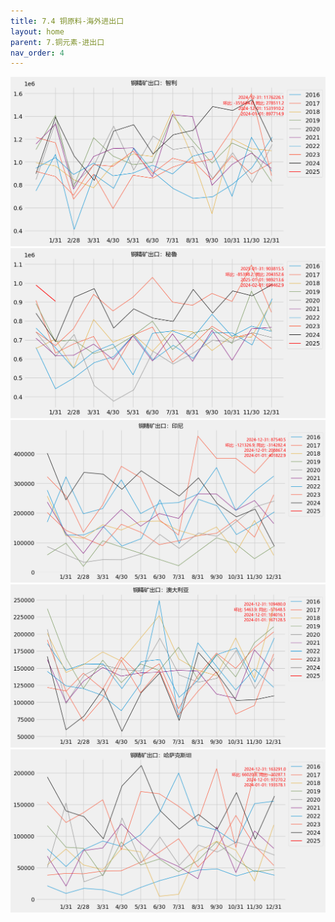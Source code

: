 ```yaml
---
title: 7.4 铜原料-海外进出口
layout: home
parent: 7.铜元素-进出口
nav_order: 4
---
```



<img src="Charts/%E9%93%9C%E7%B2%BE%E7%9F%BF%E5%87%BA%E5%8F%A3%EF%BC%9A%E6%99%BA%E5%88%A9.png" alt="智利">

<img src="Charts/%E9%93%9C%E7%B2%BE%E7%9F%BF%E5%87%BA%E5%8F%A3%EF%BC%9A%E7%A7%98%E9%B2%81.png" alt="秘鲁">

<img src="Charts/%E9%93%9C%E7%B2%BE%E7%9F%BF%E5%87%BA%E5%8F%A3%EF%BC%9A%E5%8D%B0%E5%B0%BC.png" alt="印尼">

<img src="Charts/%E9%93%9C%E7%B2%BE%E7%9F%BF%E5%87%BA%E5%8F%A3%EF%BC%9A%E6%BE%B3%E5%A4%A7%E5%88%A9%E4%BA%9A.png" alt="澳大利亚">

<img src="Charts/%E9%93%9C%E7%B2%BE%E7%9F%BF%E5%87%BA%E5%8F%A3%EF%BC%9A%E5%93%88%E8%90%A8%E5%85%8B%E6%96%AF%E5%9D%A6.png" alt="哈萨克斯坦">